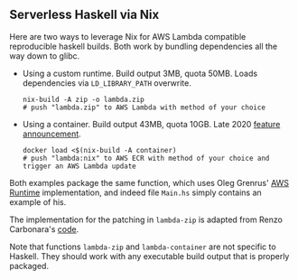 ## Serverless Haskell via Nix

Here are two ways to leverage Nix for AWS Lambda compatible reproducible haskell builds. Both work by bundling dependencies all the way down to glibc.

- Using a custom runtime. Build output 3MB, quota 50MB. Loads dependencies via
  `LD_LIBRARY_PATH` overwrite.
  ```
  nix-build -A zip -o lambda.zip
  # push "lambda.zip" to AWS Lambda with method of your choice
  ```

- Using a container. Build output 43MB, quota 10GB. Late 2020 [feature announcement](https://aws.amazon.com/blogs/aws/new-for-aws-lambda-container-image-support/).
  ```
  docker load <$(nix-build -A container)
  # push "lambda:nix" to AWS ECR with method of your choice and trigger an AWS Lambda update
  ```

Both examples package the same function, which uses Oleg Grenrus'
[AWS Runtime](https://github.com/phadej/aws-lambda-haskell-runtime)
implementation, and indeed file `Main.hs` simply contains an example of his.

The implementation for the patching in `lambda-zip` is adapted from Renzo Carbonara's
[code](https://github.com/k0001/aws-lambda-nix-haskell).

Note that functions `lambda-zip` and `lambda-container` are not specific to
Haskell. They should work with any executable build output that is properly
packaged.
